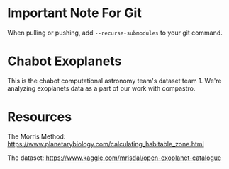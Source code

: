 # Important Note For Git
When pulling or pushing, add `--recurse-submodules` to your git command.

# Chabot Exoplanets
This is the chabot computational astronomy team's dataset team 1. We're analyzing exoplanets data as a part of our work with compastro.

# Resources

The Morris Method: https://www.planetarybiology.com/calculating_habitable_zone.html


The dataset: https://www.kaggle.com/mrisdal/open-exoplanet-catalogue



